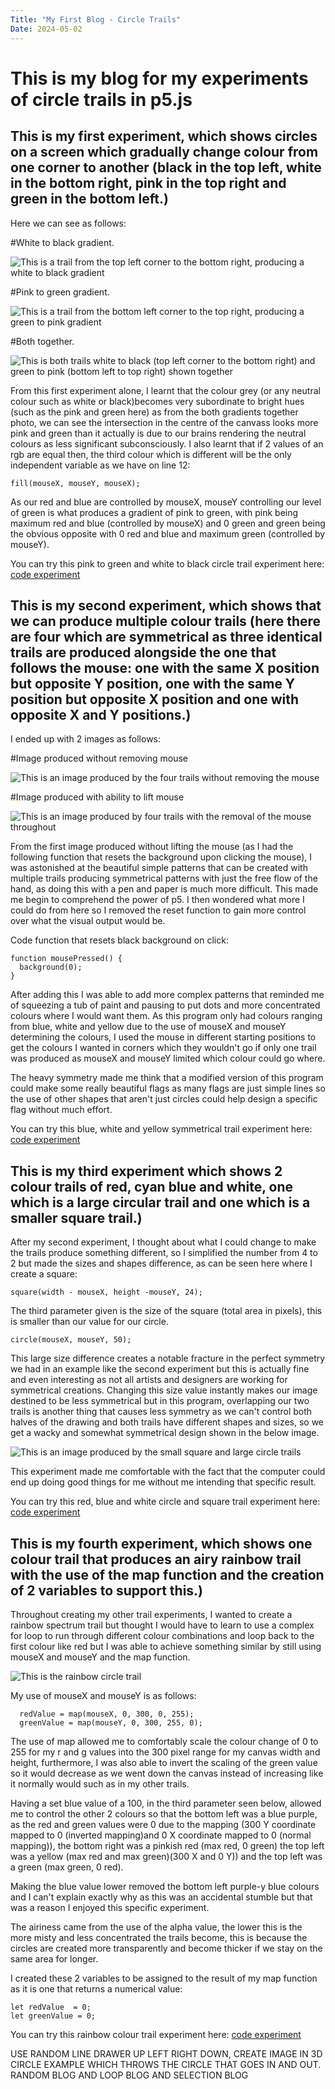 ```yaml
---
Title: "My First Blog - Circle Trails"
Date: 2024-05-02
---
```

# This is my blog for my experiments of circle trails in p5.js

## This is my first experiment, which shows circles on a screen which gradually change colour from one corner to another (black in the top left, white in the bottom right, pink in the top right and green in the bottom left.)

Here we can see as follows:

#White to black gradient.
<!--the spaces are important here as they prevent the image from formatting on to the same line as the information text-->

![This is a trail from the top left corner to the bottom right, producing a white to black gradient](/my-creative-coding-portfolio/images/white-to-black.png)

#Pink to green gradient.

![This is a trail from the bottom left corner to the top right, producing a green to pink gradient](/my-creative-coding-portfolio/images/green-to-pink.png)

#Both together.

![This is both trails white to black (top left corner to the bottom right) and green to pink (bottom left to top right) shown together](/my-creative-coding-portfolio/images/both-gradients.png)

From this first experiment alone, I learnt that the colour grey (or any neutral colour such as white or black)becomes very subordinate to bright hues (such as the pink and green here) as from the both gradients together photo, we can see the intersection in the centre of the canvass looks more pink and green than it actually is due to our brains rendering the neutral colours as less significant subconsciously. I also learnt that if 2 values of an rgb are equal then, the third colour which is different will be the only independent variable as we have on line 12:

```
fill(mouseX, mouseY, mouseX);
```
As our red and blue are controlled by mouseX, mouseY controlling our level of green is what produces a gradient of pink to green, with pink being maximum red and blue (controlled by mouseX) and 0 green and green being the obvious opposite with 0 red and blue and maximum green (controlled by mouseY).

You can try this pink to green and white to black circle trail experiment here: [code experiment](/my-creative-coding-portfolio/p5-code-experiments/circle-trail-1/index.html)


## This is my second experiment, which shows that we can produce multiple colour trails (here there are four which are symmetrical as three identical trails are produced alongside the one that follows the mouse: one with the same X position but opposite Y position, one with the same Y position but opposite X position and one with opposite X and Y positions.)

I ended up with 2 images as follows:

#Image produced without removing mouse

![This is an image produced by the four trails without removing the mouse](/my-creative-coding-portfolio/images/quad-symmetry.png)

#Image produced with ability to lift mouse

![This is an image produced by four trails with the removal of the mouse throughout ](/my-creative-coding-portfolio/images/quad-symmetry-2.png)

From the first image produced without lifting the mouse (as I had the following function that resets the background upon clicking the mouse), I was astonished at the beautiful simple patterns that can be created with multiple trails producing symmetrical patterns with just the free flow of the hand, as doing this with a pen and paper is much more difficult. This made me begin to comprehend the power of p5. I then wondered what more I could do from here so I removed the reset function to gain more control over what the visual output would be.

Code function that resets black background on click:
```
function mousePressed() {
  background(0);
}
```
After adding this I was able to add more complex patterns that reminded me of squeezing a tub of paint and pausing to put dots and more concentrated colours where I would want them. As this program only had colours ranging from blue, white and yellow due to the use of mouseX and mouseY determining the colours, I used the mouse in different starting positions to get the colours I wanted in corners which they wouldn't go if only one trail was produced as mouseX and mouseY limited which colour could go where.

The heavy symmetry made me think that a modified version of this program could make some really beautiful flags as many flags are just simple lines so the use of other shapes that aren't just circles could help design a specific flag without much effort.

You can try this blue, white and yellow symmetrical trail experiment here: [code experiment](/my-creative-coding-portfolio/p5-code-experiments/circle-trail-2/index.html)

## This is my third experiment which shows 2 colour trails of red, cyan blue and white, one which is a large circular trail and one which is a smaller square trail.)

After my second experiment, I thought about what I could change to make the trails produce something different, so I simplified the number from 4 to 2 but made the sizes and shapes difference, as can be seen here where I create a square:

```
square(width - mouseX, height -mouseY, 24);
```
The third parameter given is the size of the square (total area in pixels), this is smaller than our value for our circle.

```
circle(mouseX, mouseY, 50);
```
This large size difference creates a notable fracture in the perfect symmetry we had in an example like the second experiment but this is actually fine and even interesting as not all artists and designers are working for symmetrical creations. Changing this size value instantly makes our image destined to be less symmetrical but in this program, overlapping our two trails is another thing that causes less symmetry as we can't control both halves of the drawing and both trails have different shapes and sizes, so we get a wacky and somewhat symmetrical design shown in the below image.

![This is an image produced by the small square and large circle trails](/my-creative-coding-portfolio/images/circle-square-trail.png)

This experiment made me comfortable with the fact that the computer could end up doing good things for me without me intending that specific result.

You can try this red, blue and white circle and square trail experiment here: [code experiment](/my-creative-coding-portfolio/p5-code-experiments/circle-trail-3/index.html)

## This is my fourth experiment, which shows one colour trail that produces an airy rainbow trail with the use of the map function and the creation of 2 variables to support this.)

Throughout creating my other trail experiments, I wanted to create a rainbow spectrum trail but thought I would have to learn to use a complex for loop to run through different colour combinations and loop back to the first colour like red but I was able to achieve something similar by still using mouseX and mouseY and the map function.

![This is the rainbow circle trail](/my-creative-coding-portfolio/images/rainbow-airy-trail.png)

My use of mouseX and mouseY is as follows: 

```
  redValue = map(mouseX, 0, 300, 0, 255);
  greenValue = map(mouseY, 0, 300, 255, 0);
```
The use of map allowed me to comfortably scale the colour change of 0 to 255 for my r and g values into the 300 pixel range for my canvas width and height, furthermore, I was also able to invert the scaling of the green value so it would decrease as we went down the canvas instead of increasing like it normally would such as in my other trails.

Having a set blue value of a 100, in the third parameter seen below, allowed me to control the other 2 colours so that the bottom left was a blue purple, as the red and green values were 0 due to the mapping (300 Y coordinate mapped to 0 (inverted mapping)and 0 X coordinate mapped to 0 (normal mapping)), the bottom right was a pinkish red (max red, 0 green) the top left was a yellow (max red and max green)(300 X and 0 Y)) and the top left was a green (max green, 0 red).

Making the blue value lower removed the bottom left purple-y blue colours and I can't explain exactly why as this was an accidental stumble but that was a reason I enjoyed this specific experiment.

The airiness came from the use of the alpha value, the lower this is the more misty and less concentrated the trails become, this is because the circles are created more transparently and become thicker if we stay on the same area for longer.

I created these 2 variables to be assigned to the result of my map function as it is one that returns a numerical value:

```
let redValue  = 0; 
let greenValue = 0;
```

You can try this rainbow colour trail experiment here: [code experiment](/my-creative-coding-portfolio/p5-code-experiments/circle-trail-4/index.html)

 USE RANDOM LINE DRAWER UP LEFT RIGHT DOWN, 
 CREATE IMAGE IN 3D CIRCLE EXAMPLE WHICH THROWS THE CIRCLE THAT GOES IN AND OUT.
 RANDOM BLOG AND LOOP BLOG AND SELECTION BLOG



